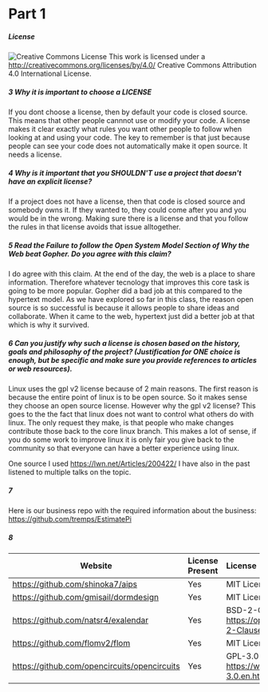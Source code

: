 # Part 1
##### License
![Creative Commons License](https://i.creativecommons.org/l/by/4.0/88x31.png) This work is licensed under a http://creativecommons.org/licenses/by/4.0/ Creative Commons Attribution 4.0 International License.

##### 3 Why it is important to choose a LICENSE
If you dont choose a license, then by default your code is closed source. This means that other people cannnot use or modify your code. A license makes it clear exactly what rules you want other people to follow when looking at and using your code. The key to remember is that just because people can see your code does not automatically make it open source. It needs a license.

##### 4 Why is it important that you SHOULDN'T use a project that doesn't have an explicit license?
If a project does not have a license, then that code is closed source and somebody owns it. If they wanted to, they could come after you and you would be in the wrong. Making sure there is a license and that you follow the rules in that license avoids that issue alltogether.

##### 5 Read the Failure to follow the Open System Model Section of Why the Web beat Gopher. Do you agree with this claim?
I do agree with this claim. At the end of the day, the web is a place to share information. Therefore whatever tecnology that improves this core task is going to be more popular. Gopher did a bad job at this compared to the hypertext model. As we have explored so far in this class, the reason open source is so successful is because it allows people to share ideas and collaborate. When it came to the web, hypertext just did a better job at that which is why it survived.

##### 6 Can you justify why such a license is chosen based on the history, goals and philosophy of the project? (Justification for ONE choice is enough, but be specific and make sure you provide references to articles or web resources).
Linux uses the gpl v2 license because of 2 main reasons. The first reason is because the entire point of linux is to be open source. So it makes sense they choose an open source license. However why the gpl v2 license? This goes to the the fact that linux does not want to control what others do with linux. The only request they make, is that people who make changes contribute those back to the core linux branch. This makes a lot of sense, if you do some work to improve linux it is only fair you give back to the community so that everyone can have a better experience using linux.

One source I used https://lwn.net/Articles/200422/ I have also in the past listened to multiple talks on the topic.

##### 7
Here is our business repo with the required information about the business:
https://github.com/tremps/EstimatePi

##### 8
Website | License Present | License
---------|:----------|:-------
https://github.com/shinoka7/aips | Yes | MIT License https://mit-license.org/
https://github.com/gmisail/dormdesign | Yes | MIT License https://mit-license.org/
https://github.com/natsr4/exalendar | Yes | BSD-2-Clause License  https://opensource.org/licenses/BSD-2-Clause
https://github.com/flomv2/flom | Yes | MIT License https://mit-license.org/
https://github.com/opencircuits/opencircuits | Yes | GPL-3.0 License https://www.gnu.org/licenses/gpl-3.0.en.html
